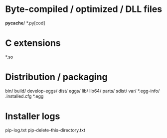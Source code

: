 # Byte-compiled / optimized / DLL files
__pycache__/
*.py[cod]

# C extensions
*.so

# Distribution / packaging
bin/
build/
develop-eggs/
dist/
eggs/
lib/
lib64/
parts/
sdist/
var/
*.egg-info/
.installed.cfg
*.egg

# Installer logs
pip-log.txt
pip-delete-this-directory.txt


